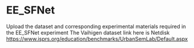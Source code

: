 # EE_SFNet
Upload the dataset and corresponding experimental materials required in the EE_SFNet experiment
The Vaihigen dataset link here is Netdisk https://www.isprs.org/education/benchmarks/UrbanSemLab/Default.aspx
